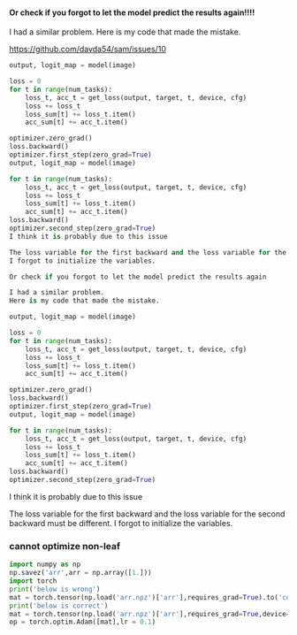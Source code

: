 #### Or check if you forgot to let the model predict the results again!!!!
I had a similar problem.
Here is my code that made the mistake.

https://github.com/davda54/sam/issues/10
```py
output, logit_map = model(image)

loss = 0
for t in range(num_tasks):
    loss_t, acc_t = get_loss(output, target, t, device, cfg)
    loss += loss_t
    loss_sum[t] += loss_t.item()
    acc_sum[t] += acc_t.item()

optimizer.zero_grad()
loss.backward()
optimizer.first_step(zero_grad=True)
output, logit_map = model(image)

for t in range(num_tasks):
    loss_t, acc_t = get_loss(output, target, t, device, cfg)
    loss += loss_t
    loss_sum[t] += loss_t.item()
    acc_sum[t] += acc_t.item()
loss.backward()
optimizer.second_step(zero_grad=True)
I think it is probably due to this issue

The loss variable for the first backward and the loss variable for the second backward must be different.
I forgot to initialize the variables.

Or check if you forgot to let the model predict the results again

I had a similar problem.
Here is my code that made the mistake.

output, logit_map = model(image)

loss = 0
for t in range(num_tasks):
    loss_t, acc_t = get_loss(output, target, t, device, cfg)
    loss += loss_t
    loss_sum[t] += loss_t.item()
    acc_sum[t] += acc_t.item()

optimizer.zero_grad()
loss.backward()
optimizer.first_step(zero_grad=True)
output, logit_map = model(image)

for t in range(num_tasks):
    loss_t, acc_t = get_loss(output, target, t, device, cfg)
    loss += loss_t
    loss_sum[t] += loss_t.item()
    acc_sum[t] += acc_t.item()
loss.backward()
optimizer.second_step(zero_grad=True)
```
I think it is probably due to this issue

The loss variable for the first backward and the loss variable for the second backward must be different.
I forgot to initialize the variables.



### cannot optimize non-leaf
```py
import numpy as np
np.savez('arr',arr = np.array([1.]))
import torch
print('below is wrong')
mat = torch.tensor(np.load('arr.npz')['arr'],requires_grad=True).to('cuda')
print('below is correct')
mat = torch.tensor(np.load('arr.npz')['arr'],requires_grad=True,device='cuda')
op = torch.optim.Adam([mat],lr = 0.1)
```
